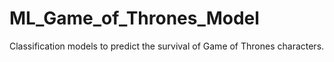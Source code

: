 # ML_Game_of_Thrones_Model
Classification models to predict the survival of Game of Thrones characters.

